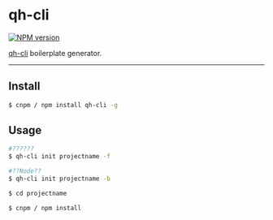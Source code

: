 # qh-cli

[![NPM version](https://img.shields.io/npm/v/qh-cli.svg?style=flat)](https://www.npmjs.com/package/qh-cli)

[qh-cli](https://github.com/wudi0431/qh-cli) boilerplate generator.

----

## Install

```bash
$ cnpm / npm install qh-cli -g
```

## Usage

```bash
#??????
$ qh-cli init projectname -f

#??Node??
$ qh-cli init projectname -b

$ cd projectname

$ cnpm / npm install

